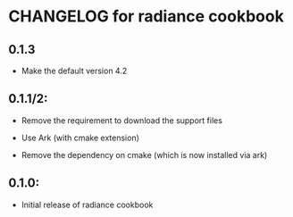 # CHANGELOG for radiance cookbook

## 0.1.3
* Make the default version 4.2

## 0.1.1/2:

* Remove the requirement to download the support files

* Use Ark (with cmake extension)

* Remove the dependency on cmake (which is now installed via ark)

## 0.1.0:

* Initial release of radiance cookbook

